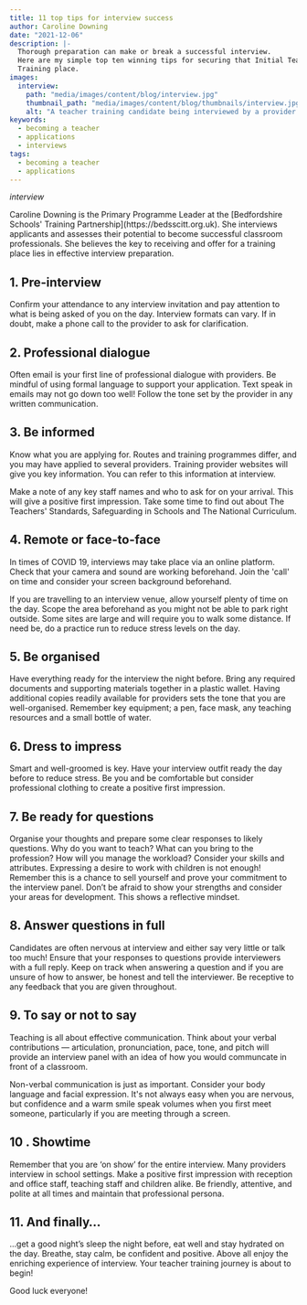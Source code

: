 ```yaml
---
title: 11 top tips for interview success
author: Caroline Downing
date: "2021-12-06"
description: |-
  Thorough preparation can make or break a successful interview.
  Here are my simple top ten winning tips for securing that Initial Teacher
  Training place.
images:
  interview:
    path: "media/images/content/blog/interview.jpg"
    thumbnail_path: "media/images/content/blog/thumbnails/interview.jpg"
    alt: "A teacher training candidate being interviewed by a provider sitting at opposite sides of a desk"
keywords:
  - becoming a teacher
  - applications
  - interviews
tags:
  - becoming a teacher
  - applications
---
```


$interview$

<p class="introduction">
  Caroline Downing is the Primary Programme Leader at the [Bedfordshire Schools' Training Partnership](https://bedsscitt.org.uk). She interviews applicants and assesses their potential to become successful classroom professionals. She believes the key to receiving and offer for a training place lies in effective interview preparation.
</p>

## 1. Pre-interview 

Confirm your attendance to any interview invitation and pay attention to what is being asked of you on the day. Interview formats can vary. If in doubt, make a phone call to the provider to ask for clarification.

## 2. Professional dialogue 

Often email is your first line of professional dialogue with providers. Be mindful of using formal language to support your application. Text speak in emails may not go down too well! Follow the tone set by the provider in any written communication. 

## 3. Be informed

Know what you are applying for. Routes and training programmes differ, and you may have applied to several providers. Training provider websites will give you key information. You can refer to this information at interview. 

Make a note of any key staff names and who to ask for on your arrival. This will give a positive first impression. Take some time to find out about The Teachers' Standards, Safeguarding in Schools and The National Curriculum. 

## 4. Remote or face-to-face

In times of COVID 19, interviews may take place via an online platform. Check that your camera and sound are working beforehand. Join the 'call' on time and consider your screen background beforehand. 

If you are travelling to an interview venue, allow yourself plenty of time on the day. Scope the area beforehand as you might not be able to park right outside. Some sites are large and will require you to walk some distance. If need be, do a practice run to reduce stress levels on the day.

## 5. Be organised

Have everything ready for the interview the night before. Bring any required documents and supporting materials together in a plastic wallet. Having additional copies readily available for providers sets the tone that you are well-organised. Remember key equipment; a pen, face mask, any teaching resources and a small bottle of water.

## 6. Dress to impress

Smart and well-groomed is key. Have your interview outfit ready the day before to reduce stress. Be you and be comfortable but consider professional clothing to create a positive first impression. 

## 7. Be ready for questions

Organise your thoughts and prepare some clear responses to likely questions. Why do you want to teach? What can you bring to the profession? How will you manage the workload? Consider your skills and attributes. Expressing a desire to work with children is not enough! Remember this is a chance to sell yourself and prove your commitment to the interview panel. Don’t be afraid to show your strengths and consider your areas for development. This shows a reflective mindset. 

## 8. Answer questions in full

Candidates are often nervous at interview and either say very little or talk too much! Ensure that your responses to questions provide interviewers with a full reply. Keep on track when answering a question and if you are unsure of how to answer, be honest and tell the interviewer. Be receptive to any feedback that you are given throughout. 

## 9. To say or not to say

Teaching is all about effective communication. Think about your verbal contributions — articulation, pronunciation, pace, tone, and pitch will provide an interview panel with an idea of how you would communcate in front of a classroom. 

Non-verbal communication is just as important. Consider your body language and facial expression. It's not always easy when you are nervous, but confidence and a warm smile speak volumes when you first meet someone, particularly if you are meeting through a screen.

## 10 . Showtime

Remember that you are ‘on show’ for the entire interview. Many providers interview in school settings. Make a positive first impression with reception and office staff, teaching staff and children alike. Be friendly, attentive, and polite at all times and maintain that professional persona.

## 11. And finally…

…get a good night’s sleep the night before, eat well and stay hydrated on the day. Breathe, stay calm, be confident and positive. Above all enjoy the enriching experience of interview. Your teacher training journey is about to begin!

Good luck everyone!
